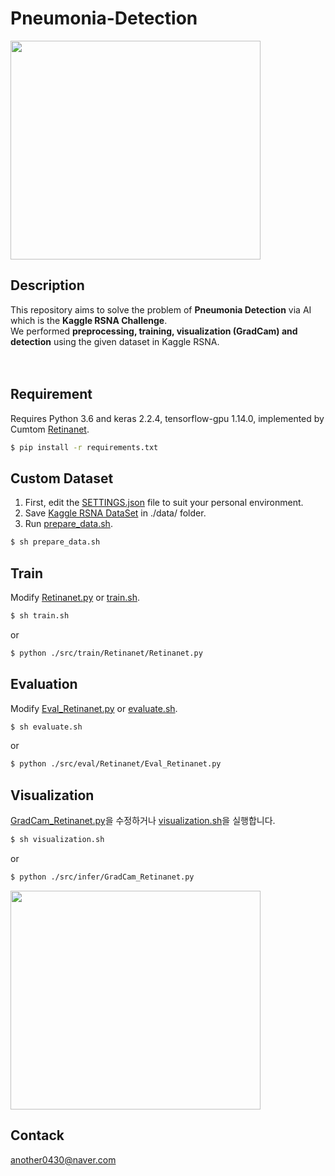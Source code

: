 # Pneumonia-Detection
   
<p align="left"><img src="https://user-images.githubusercontent.com/63839581/118911251-dbc43500-b960-11eb-9632-aeca696b6b43.png" width="400" height="350"></p>   
   
## Description
   
This repository aims to solve the problem of **Pneumonia Detection** via AI which is the **Kaggle RSNA Challenge**.   
We performed **preprocessing, training, visualization (GradCam) and detection** using the given dataset in Kaggle RSNA.   
<br></br>
## Requirement
    
Requires Python 3.6 and keras 2.2.4, tensorflow-gpu 1.14.0, implemented by Cumtom [Retinanet](https://github.com/fizyr/keras-retinanet).
   
```bash
$ pip install -r requirements.txt
```
   
## Custom Dataset   
   
1. First, edit the [SETTINGS.json](https://github.com/sckim0430/Pneumonia-Detection/blob/master/SETTINGS.json) file to suit your personal environment.
2. Save [Kaggle RSNA DataSet](https://www.kaggle.com/c/rsna-pneumonia-detection-challenge/) in ./data/ folder.   
3. Run [prepare_data.sh](https://github.com/sckim0430/Pneumonia-Detection/blob/master/prepare_data.sh).   

```bash
$ sh prepare_data.sh
```

## Train
   
Modify [Retinanet.py](https://github.com/sckim0430/Pneumonia-Detection/blob/master/src/train/Retinanet/Retinanet.py) or [train.sh](https://github.com/sckim0430/Pneumonia-Detection/blob/master/train.sh).


```bash
$ sh train.sh
```   
   
or   
   
```bash
$ python ./src/train/Retinanet/Retinanet.py
```

## Evaluation

Modify [Eval_Retinanet.py](https://github.com/sckim0430/Pneumonia-Detection/blob/master/evaluate.sh) or [evaluate.sh](https://github.com/sckim0430/Pneumonia-Detection/blob/master/evaluate.sh).
    
```bash
$ sh evaluate.sh
```   
      
or
   
```bash
$ python ./src/eval/Retinanet/Eval_Retinanet.py
```

## Visualization
   
[GradCam_Retinanet.py](https://github.com/sckim0430/Pneumonia-Detection/blob/master/src/infer/GradCam_Retinanet.py)을 수정하거나 [visualization.sh](https://github.com/sckim0430/Pneumonia-Detection/blob/master/evaluate.sh)을 실행합니다.   
    
```bash
$ sh visualization.sh
```   
   
or   
   
```bash
$ python ./src/infer/GradCam_Retinanet.py
```      
    
    
<p align="left"><img src="https://user-images.githubusercontent.com/63839581/118926853-ea6c1580-b97b-11eb-8f91-4874638992d1.png" width="400" height="350"></p>   
    
     
     
## Contack
   
another0430@naver.com   
